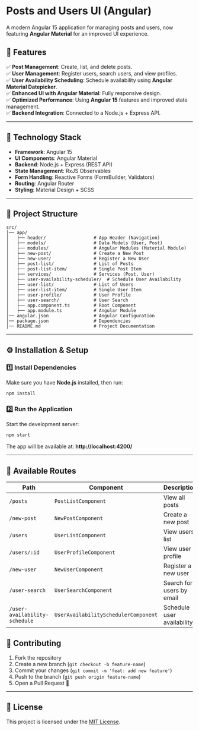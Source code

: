# Posts and Users UI (Angular)
A modern Angular 15 application for managing posts and users, now featuring **Angular Material** for an improved UI experience.

## 📌 Features
✅ **Post Management**: Create, list, and delete posts.  
✅ **User Management**: Register users, search users, and view profiles.  
✅ **User Availability Scheduling**: Schedule availability using **Angular Material Datepicker**.  
✅ **Enhanced UI with Angular Material**: Fully responsive design.  
✅ **Optimized Performance**: Using **Angular 15** features and improved state management.  
✅ **Backend Integration**: Connected to a Node.js + Express API.  

---

## 🚀 Technology Stack
- **Framework**: Angular 15
- **UI Components**: Angular Material
- **Backend**: Node.js + Express (REST API)
- **State Management**: RxJS Observables
- **Form Handling**: Reactive Forms (FormBuilder, Validators)
- **Routing**: Angular Router
- **Styling**: Material Design + SCSS

---

## 📂 Project Structure
```
src/
│── app/
│   ├── header/                  # App Header (Navigation)
│   ├── models/                  # Data Models (User, Post)
│   ├── modules/                 # Angular Modules (Material Module)
│   ├── new-post/                # Create a New Post
│   ├── new-user/                # Register a New User
│   ├── post-list/               # List of Posts
│   ├── post-list-item/          # Single Post Item
│   ├── services/                # Services (Post, User)
│   ├── user-availability-scheduler/  # Schedule User Availability
│   ├── user-list/               # List of Users
│   ├── user-list-item/          # Single User Item
│   ├── user-profile/            # User Profile
│   ├── user-search/             # User Search
│   ├── app.component.ts         # Root Component
│   ├── app.module.ts            # Angular Module
│── angular.json                 # Angular Configuration
│── package.json                 # Dependencies
│── README.md                    # Project Documentation
```

---

## ⚙️ Installation & Setup
### 1️⃣ Install Dependencies
Make sure you have **Node.js** installed, then run:
```sh
npm install
```

### 2️⃣ Run the Application
Start the development server:
```sh
npm start
```
The app will be available at: **http://localhost:4200/**

---

## 📜 Available Routes
| Path                          | Component                            | Description                |
| ----------------------------- | ------------------------------------ | -------------------------- |
| `/posts`                      | `PostListComponent`                  | View all posts             |
| `/new-post`                   | `NewPostComponent`                   | Create a new post          |
| `/users`                      | `UserListComponent`                  | View users list            |
| `/users/:id`                  | `UserProfileComponent`               | View user profile          |
| `/new-user`                   | `NewUserComponent`                   | Register a new user        |
| `/user-search`                | `UserSearchComponent`                | Search for users by email  |
| `/user-availability-schedule` | `UserAvailabilitySchedulerComponent` | Schedule user availability |

## 🤝 Contributing
1. Fork the repository  
2. Create a new branch (`git checkout -b feature-name`)  
3. Commit your changes (`git commit -m 'feat: add new feature'`)  
4. Push to the branch (`git push origin feature-name`)  
5. Open a Pull Request 🚀  

---

## 📄 License
This project is licensed under the [MIT License](LICENSE).